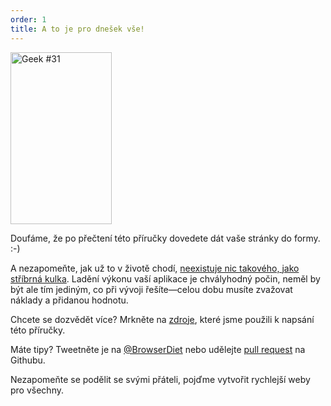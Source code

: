 ```yaml
---
order: 1
title: A to je pro dnešek vše!
---
```


<div class="img-right">
  <img id="geek-31" src="https://browserdiet.com/assets/img/31.png" alt="Geek #31" width="162" height="275" />
</div>

Doufáme, že po přečtení této příručky dovedete dát vaše stránky do formy. :-)

A nezapomeňte, jak už to v životě chodí, [neexistuje nic takového, jako stříbrná kulka](http://www.cs.nott.ac.uk/~cah/G51ISS/Documents/NoSilverBullet.html). Ladění výkonu vaší aplikace je chvályhodný počin, neměl by být ale tím jediným, co při vývoji řešíte&mdash;celou dobu musíte zvažovat náklady a přidanou hodnotu.

Chcete se dozvědět více? Mrkněte na [zdroje](https://github.com/zenorocha/browser-diet/wiki/References), které jsme použili k napsání této příručky.

Máte tipy? Tweetněte je na [@BrowserDiet](http://twitter.com/browserdiet/) nebo udělejte [pull request](https://github.com/zenorocha/browser-diet) na Githubu.

Nezapomeňte se podělit se svými přáteli, pojďme vytvořit rychlejší weby pro všechny.

